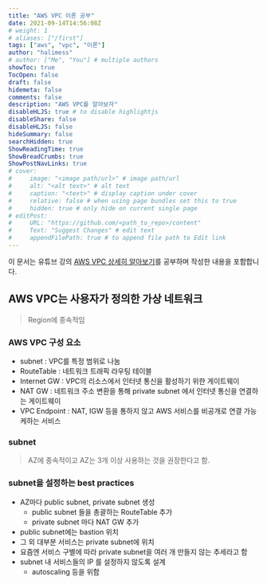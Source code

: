 ```yaml
---
title: "AWS VPC 이론 공부"
date: 2021-09-14T14:56:08Z
# weight: 1
# aliases: ["/first"]
tags: ["aws", "vpc", "이론"]
author: "halimess"
# author: ["Me", "You"] # multiple authors
showToc: true
TocOpen: false
draft: false
hidemeta: false
comments: false
description: "AWS VPC를 알아보자"
disableHLJS: true # to disable highlightjs
disableShare: false
disableHLJS: false
hideSummary: false
searchHidden: true
ShowReadingTime: true
ShowBreadCrumbs: true
ShowPostNavLinks: true
# cover:
#     image: "<image path/url>" # image path/url
#     alt: "<alt text>" # alt text
#     caption: "<text>" # display caption under cover
#     relative: false # when using page bundles set this to true
#     hidden: true # only hide on current single page
# editPost:
#     URL: "https://github.com/<path_to_repo>/content"
#     Text: "Suggest Changes" # edit text
#     appendFilePath: true # to append file path to Edit link
---
```


이 문서는 유튜브 강의 [AWS VPC 상세히 알아보기](https://www.youtube.com/watch?v=ZISUSL431bY)를 공부하며 작성한 내용을 포함합니다.


## AWS VPC는 사용자가 정의한 가상 네트워크
> Region에 종속적임

### AWS VPC 구성 요소
* subnet : VPC를 특정 범위로 나눔
* RouteTable : 네트워크 트래픽 라우팅 테이블
* Internet GW : VPC의 리소스에서 인터넷 통신을 활성하기 위한 게이트웨이
* NAT GW : 네트워크 주소 변환을 통해 private subnet 에서 인터넷 통신을 연결하는 게이트웨이
* VPC Endpoint : NAT, IGW 등을 통하지 않고 AWS 서비스를 비공개로 연결 가능케하는 서비스

### subnet
> AZ에 종속적이고 
> AZ는 3개 이상 사용하는 것을 권장한다고 함.

### subnet을 설정하는 best practices
* AZ마다 public subnet, private subnet 생성
    * public subnet 들을 총괄하는 RouteTable 추가
    * private subnet 마다 NAT GW 추가
* public subnet에는 bastion 위치
* 그 외 대부분 서비스는 private subnet에 위치
* 요즘엔 서비스 구별에 따라 private subnet을 여러 개 만들지 않는 추세라고 함
* subnet 내 서비스들의 IP 를 설정하지 않도록 설계
    * autoscaling 등을 위함
